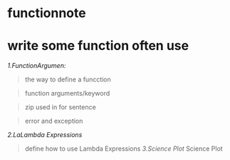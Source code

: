 # functionnote
write some function often use
=============
*1.FunctionArgumen:* 
>the way to define a funcction

>function arguments/keyword
   
>zip used in for sentence 
   
>error and exception 
 
*2.LaLambda Expressions* 
> define how to use Lambda Expressions
*3.Science Plot* 
> Science Plot

